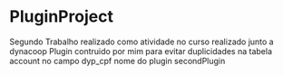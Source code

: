 # PluginProject
Segundo Trabalho realizado como atividade no curso realizado junto a dynacoop 
Plugin contruido por mim para evitar duplicidades na tabela account no campo dyp_cpf nome do plugin secondPlugin
